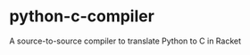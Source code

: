 python-c-compiler
=================

A source-to-source compiler to translate Python to C in Racket
